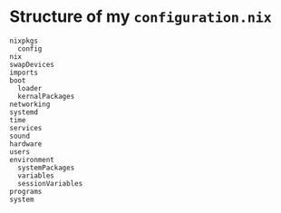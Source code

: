 # Structure of my `configuration.nix`

```
nixpkgs
  config
nix
swapDevices
imports
boot
  loader
  kernalPackages
networking
systemd
time
services
sound
hardware
users
environment
  systemPackages
  variables
  sessionVariables
programs
system
```
